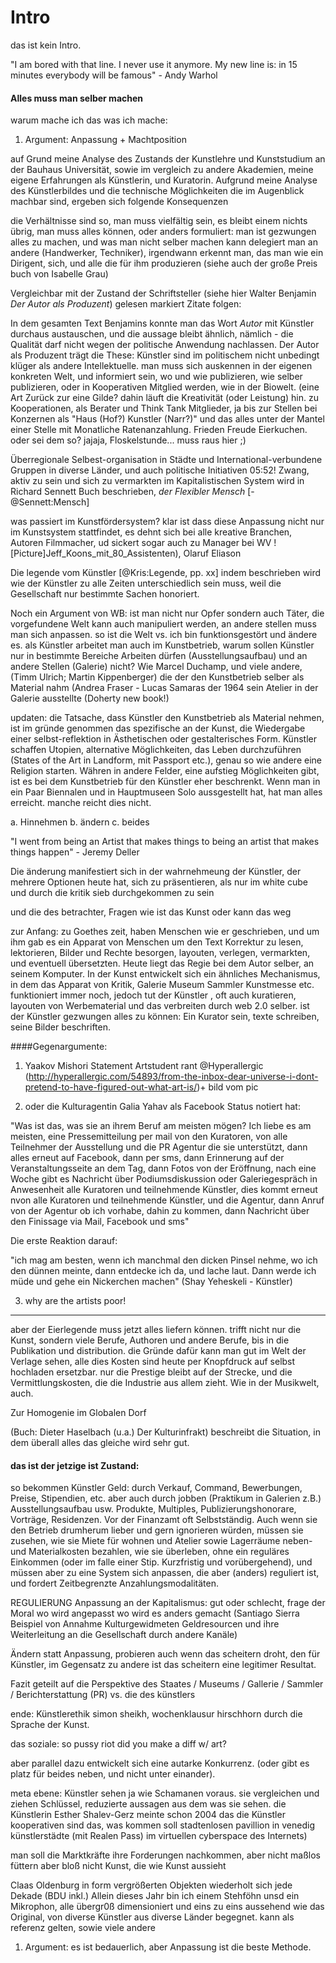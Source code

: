 # Intro

das ist kein Intro. 

"I am bored with that line. I never use it anymore. My new line is: in 15 minutes everybody will be famous" - Andy Warhol

#### Alles muss man selber machen

warum mache ich das was ich mache:
1. Argument: Anpassung + Machtposition

auf Grund meine Analyse des Zustands der Kunstlehre und Kunststudium an der Bauhaus Universität, sowie im vergleich zu andere Akademien, meine eigene Erfahrungen als Künstlerin, und Kuratorin. Aufgrund meine Analyse des Künstlerbildes und die technische Möglichkeiten die im Augenblick machbar sind, ergeben sich folgende Konsequenzen

die Verhältnisse sind so, man muss vielfältig sein, es bleibt einem nichts übrig, man muss alles können, oder anders formuliert: man ist gezwungen alles zu machen, und was man nicht selber machen kann delegiert man an andere (Handwerker, Techniker), irgendwann erkennt man, das man wie ein Dirigent, sich, und alle die für ihm produzieren (siehe auch der große Preis buch von Isabelle Grau)

Vergleichbar mit der Zustand der Schriftsteller (siehe hier Walter Benjamin *Der Autor als Produzent*) gelesen markiert Zitate folgen:

In dem gesamten Text Benjamins konnte man das Wort *Autor* mit Künstler durchaus austauschen, und die aussage bleibt ähnlich, nämlich - die Qualität darf nicht wegen der politische Anwendung nachlassen. Der Autor als Produzent trägt die These: Künstler sind im politischem nicht unbedingt klüger als andere Intellektuelle. 
man muss sich auskennen in der eigenen konkreten Welt, und informiert sein, wo und wie publizieren, wie selber publizieren, oder in Kooperativen Mitglied werden, wie in der Biowelt. (eine Art Zurück zur eine Gilde? dahin läuft die Kreativität (oder Leistung) hin. zu Kooperationen, als Berater und Think Tank Mitglieder, ja bis zur Stellen bei Konzernen als "Haus (Hof?) Kunstler (Narr?)" und das alles unter der Mantel einer Stelle mit Monatliche Ratenanzahlung. Frieden Freude Eierkuchen. oder sei dem so? jajaja, Floskelstunde... muss raus hier ;)

Überregionale Selbest-organisation in Städte und International-verbundene Gruppen in diverse Länder, und auch politische Initiativen 
05:52!
Zwang, aktiv zu sein und sich zu vermarkten im Kapitalistischen System wird in Richard Sennett Buch beschrieben, *der Flexibler Mensch* [-@Sennett:Mensch] 

was passiert im Kunstfördersystem? klar ist dass diese Anpassung nicht nur im Kunstsystem stattfindet, es dehnt sich bei alle kreative Branchen, Autoren Filmmacher, ud sickert sogar auch zu Manager bei WV ![Picture]Jeff_Koons_mit_80_Assistenten), Olaruf Eliason

Die legende vom Künstler [@Kris:Legende, pp. xx] indem beschrieben wird wie der Künstler zu alle Zeiten unterschiedlich sein muss, weil die Gesellschaft nur bestimmte Sachen honoriert.

Noch ein Argument von WB: ist man nicht nur Opfer sondern auch Täter, die vorgefundene Welt kann auch manipuliert werden, an andere stellen muss man sich anpassen.
so ist die Welt vs. ich bin funktionsgestört und ändere es.
als Künstler arbeitet man auch im Kunstbetrieb, warum sollen Künstler nur in bestimmte Bereiche Arbeiten dürfen (Ausstellungsaufbau) und an andere Stellen (Galerie) nicht?
Wie Marcel Duchamp, und viele andere, (Timm Ulrich; Martin Kippenberger) die der den Kunstbetrieb selber als Material nahm (Andrea Fraser - Lucas Samaras der 1964 sein Atelier in der Galerie ausstellte (Doherty new book!) 

updaten: die Tatsache, dass Künstler den Kunstbetrieb als Material nehmen, ist im gründe genommen das spezifische an der Kunst, die Wiedergabe einer selbst-reflektion in Ästhetischen oder gestalterisches Form. Künstler schaffen Utopien, alternative Möglichkeiten, das Leben durchzuführen (States of the Art in Landform, mit Passport etc.), genau so wie andere eine Religion starten. Währen in andere Felder, eine aufstieg Möglichkeiten gibt, ist es bei dem Kunstbetrieb für den Künstler eher beschrenkt. Wenn man in ein Paar Biennalen und in Hauptmuseen Solo aussgestellt hat, hat man alles erreicht. manche reicht dies nicht.

a. Hinnehmen
b. ändern
c. beides

"I went from being an Artist that makes things to being an artist that makes things happen" - Jeremy Deller

Die änderung manifestiert sich in der wahrnehmeung der Künstler, der mehrere Optionen heute hat, sich zu präsentieren, als nur im white cube und durch die kritik sieb durchgekommen zu sein

und die des betrachter, 
Fragen wie ist das Kunst oder kann das weg


zur Anfang:
zu Goethes zeit, haben Menschen wie er geschrieben, und um ihm gab es ein Apparat von Menschen um den Text Korrektur zu lesen, lektorieren, Bilder und Rechte besorgen, layouten, verlegen, vermarkten, und eventuell übersetzten. Heute liegt das Regie bei dem Autor selber, an seinem Komputer. In der Kunst entwickelt sich ein ähnliches Mechanismus, in dem das Apparat von Kritik, Galerie Museum Sammler Kunstmesse etc. funktioniert immer noch, jedoch tut der Künstler , oft auch kuratieren, layouten von Werbematerial und das verbreiten durch web 2.0 selber. ist der Künstler gezwungen alles zu können: Ein Kurator sein, texte schreiben, seine Bilder beschriften.

####Gegenargumente: 

1. Yaakov Mishori Statement Artstudent rant @Hyperallergic (http://hyperallergic.com/54893/from-the-inbox-dear-universe-i-dont-pretend-to-have-figured-out-what-art-is/)+ bild vom pic 

2. oder die Kulturagentin Galia Yahav als Facebook Status notiert hat:

"Was ist das, was sie an ihrem Beruf am meisten mögen? Ich liebe es am meisten, eine Pressemitteilung per mail von den Kuratoren, von alle Teilnehmer der Ausstellung und die PR Agentur die sie unterstützt, dann alles erneut auf Facebook, dann per sms, dann Erinnerung auf der Veranstaltungsseite an dem Tag, dann Fotos von der Eröffnung, nach eine Woche gibt es Nachricht über Podiumsdiskussion oder Galeriegespräch in Anwesenheit alle Kuratoren und teilnehmende Künstler, dies kommt erneut nvon alle Kuratoren und teilnehmende Künstler, und die Agentur, dann Anruf von der Agentur ob ich vorhabe, dahin zu kommen, dann Nachricht über den Finissage via Mail, Facebook und sms"

Die erste Reaktion darauf:

"ich mag am besten, wenn ich manchmal den dicken Pinsel nehme, wo ich den dünnen meinte, dann entdecke ich da, und lache laut. Dann werde ich müde und gehe ein Nickerchen machen" (Shay Yeheskeli - Künstler)

3. why are the artists poor!

---
aber der Eierlegende muss jetzt alles liefern können. trifft nicht nur die Kunst, sondern viele Berufe, Authoren und andere Berufe, bis in die Publikation und distribution. die Gründe dafür kann man gut im Welt der Verlage sehen, alle dies Kosten sind heute per Knopfdruck auf selbst hochladen ersetzbar. nur die Prestige bleibt auf der Strecke, und die Vermittlungskosten, die die Industrie aus allem zieht. Wie in der Musikwelt, auch.

Zur Homogenie im Globalen Dorf

(Buch: Dieter Haselbach (u.a.) Der Kulturinfrakt) beschreibt die Situation, in dem überall alles das gleiche wird sehr gut.
 
#### das ist der jetzige ist Zustand: 
so bekommen Künstler Geld: durch Verkauf, Command, Bewerbungen, Preise, Stipendien, etc. aber auch durch jobben (Praktikum in Galerien z.B.) Ausstellungsaufbau usw. Produkte, Multiples, Publizierungshonorare, Vorträge, Residenzen. Vor der Finanzamt oft Selbstständig.
Auch wenn sie den Betrieb drumherum lieber und gern ignorieren würden, müssen sie zusehen, wie sie Miete für wohnen und Atelier sowie Lagerräume neben- und Materialkosten bezahlen, wie sie überleben, ohne ein reguläres Einkommen (oder im falle einer Stip. Kurzfristig und vorübergehend), und müssen aber zu eine System sich anpassen, die aber (anders) reguliert ist, und fordert Zeitbegrenzte Anzahlungsmodalitäten.

REGULIERUNG
Anpassung an der Kapitalismus: gut oder schlecht, frage der Moral
wo wird angepasst wo wird es anders gemacht (Santiago Sierra Beispiel von Annahme Kulturgewidmeten Geldresourcen und ihre Weiterleitung an die Gesellschaft durch andere Kanäle)

Ändern statt Anpassung, probieren auch wenn das scheitern droht, den für Künstler, im Gegensatz zu andere ist das scheitern eine legitimer Resultat.

Fazit geteilt auf die Perspektive des Staates / Museums / Gallerie / Sammler / Berichterstattung (PR)
vs. die des künstlers

ende: Künstlerethik simon sheikh, wochenklausur hirschhorn
durch die Sprache der Kunst.



das soziale: so pussy riot did you make a diff w/ art?



aber parallel dazu entwickelt sich eine autarke Konkurrenz. (oder gibt es platz für beides neben, und nicht unter einander).


meta ebene: Künstler sehen ja wie Schamanen voraus. sie vergleichen und ziehen Schlüssel, reduzierte aussagen aus dem was sie sehen. die Künstlerin Esther Shalev-Gerz meinte schon 2004 das die Künstler kooperativen sind das, was kommen soll
stadtenlosen pavillion in venedig
künstlerstädte (mit Realen Pass) im virtuellen cyberspace des Internets)


man soll die Marktkräfte ihre Forderungen nachkommen, aber nicht maßlos füttern aber bloß nicht Kunst, die wie Kunst aussieht

Claas Oldenburg in form vergrößerten Objekten wiederholt sich jede Dekade (BDU inkl.) Allein dieses Jahr bin ich einem Stehföhn unsd ein Mikrophon, alle übergr0ß dimensioniert und eins zu eins aussehend wie das Original, von diverse Künstler aus diverse Länder begegnet. kann als referenz gelten, sowie viele andere 

1. Argument: es ist bedauerlich, aber Anpassung ist die beste Methode.





